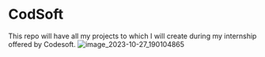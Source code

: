 # CodSoft
This repo will have all my projects to which I will create during my internship offered by Codesoft.
![image_2023-10-27_190104865](https://github.com/Arnab-Biswas-1/CodSoft/assets/63115683/01fd4c4c-2894-4d9a-ac44-02aea2c5031e)

